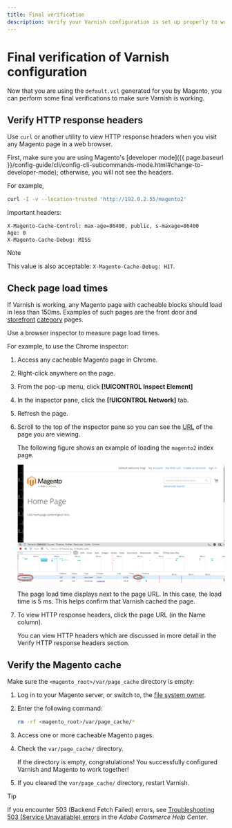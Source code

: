 ```yaml
---
title: Final verification
description: Verify your Varnish configuration is set up properly to work with the Adobe Commerce application.
---
```


# Final verification of Varnish configuration

Now that you are using the `default.vcl` generated for you by Magento, you can perform some final verifications to make sure Varnish is working.

## Verify HTTP response headers

Use `curl` or another utility to view HTTP response headers when you visit any Magento page in a web browser.

First, make sure you are using Magento's [developer mode]({{ page.baseurl }}/config-guide/cli/config-cli-subcommands-mode.html#change-to-developer-mode); otherwise, you will not see the headers.

For example,

```bash
curl -I -v --location-trusted 'http://192.0.2.55/magento2'
```

Important headers:

```terminal
X-Magento-Cache-Control: max-age=86400, public, s-maxage=86400
Age: 0
X-Magento-Cache-Debug: MISS
```

>[!NOTE]
>
>This value is also acceptable: `X-Magento-Cache-Debug: HIT`.

## Check page load times

If Varnish is working, any Magento page with cacheable blocks should load in less than 150ms. Examples of such pages are the front door and [storefront](https://glossary.magento.com/storefront) [category](https://glossary.magento.com/category) pages.

Use a browser inspector to measure page load times.

For example, to use the Chrome inspector:

1. Access any cacheable Magento page in Chrome.
1. Right-click anywhere on the page.
1. From the pop-up menu, click **[!UICONTROL Inspect Element]**
1. In the inspector pane, click the **[!UICONTROL Network]** tab.
1. Refresh the page.
1. Scroll to the top of the inspector pane so you can see the [URL](https://glossary.magento.com/url) of the page you are viewing.

   The following figure shows an example of loading the `magento2` index page.

   ![Click the page you are viewing](../../assets/configuration/config_varnish_inspector.png)

   The page load time displays next to the page URL. In this case, the load time is 5 ms. This helps confirm that Varnish cached the page.

1. To view HTTP response headers, click the page URL (in the Name column).

   You can view HTTP headers which are discussed in more detail in the Verify HTTP response headers section.

## Verify the Magento cache

Make sure the `<magento_root>/var/page_cache` directory is empty:

1. Log in to your Magento server, or switch to, the [file system owner](https://glossary.magento.com/magento-file-system-owner).
1. Enter the following command:

   ```bash
   rm -rf <magento_root>/var/page_cache/*
   ```

1. Access one or more cacheable Magento pages.
1. Check the `var/page_cache/` directory.

   If the directory is empty, congratulations! You successfully configured Varnish and Magento to work together!

1. If you cleared the `var/page_cache/` directory, restart Varnish.


>[!TIP]
>
>If you encounter 503 (Backend Fetch Failed) errors, see [Troubleshooting 503 (Service Unavailable) errors](https://support.magento.com/hc/en-us/articles/360034631211) in the _Adobe Commerce Help Center_.
